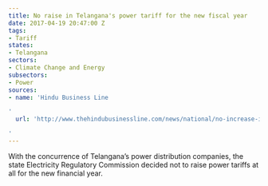 ```yaml
---
title: No raise in Telangana's power tariff for the new fiscal year
date: 2017-04-19 20:47:00 Z
tags:
- Tariff
states:
- Telangana
sectors:
- Climate Change and Energy
subsectors:
- Power
sources:
- name: 'Hindu Business Line

'
  url: 'http://www.thehindubusinessline.com/news/national/no-increase-in-power-tariff-in-telangana/article9640369.ece

'
---
```


With the concurrence of Telangana’s power distribution companies, the state Electricity Regulatory Commission decided not to raise power tariffs at all for the new financial year.
